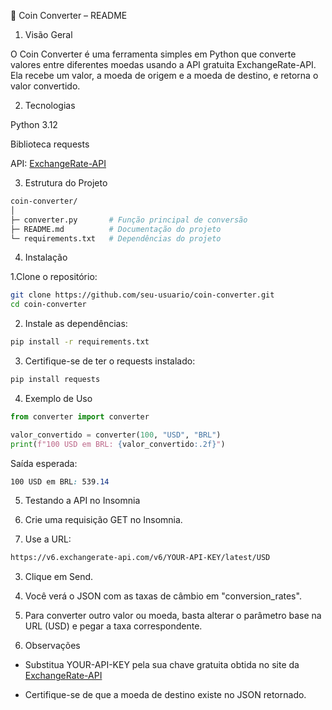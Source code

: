 📖 Coin Converter – README
1. Visão Geral

O Coin Converter é uma ferramenta simples em Python que converte valores entre diferentes moedas usando a API gratuita ExchangeRate-API.
Ela recebe um valor, a moeda de origem e a moeda de destino, e retorna o valor convertido.

2. Tecnologias

Python 3.12

Biblioteca requests

API: [ExchangeRate-API](https://www.exchangerate-api.com/)


3. Estrutura do Projeto
```bash 
coin-converter/
│
├─ converter.py       # Função principal de conversão
├─ README.md          # Documentação do projeto
└─ requirements.txt   # Dependências do projeto
```
4. Instalação

1.Clone o repositório:
```bash
git clone https://github.com/seu-usuario/coin-converter.git
cd coin-converter
```
2. Instale as dependências:
``` bash
pip install -r requirements.txt
```
3. Certifique-se de ter o requests instalado:
``` bash
pip install requests
```
4. Exemplo de Uso
``` python
from converter import converter

valor_convertido = converter(100, "USD", "BRL")
print(f"100 USD em BRL: {valor_convertido:.2f}")
```
Saída esperada:
``` css
100 USD em BRL: 539.14
```

5. Testando a API no Insomnia

1. Crie uma requisição GET no Insomnia.

2. Use a URL:
``` bash
https://v6.exchangerate-api.com/v6/YOUR-API-KEY/latest/USD
```
3. Clique em Send.

4. Você verá o JSON com as taxas de câmbio em "conversion_rates".

5. Para converter outro valor ou moeda, basta alterar o parâmetro base na URL (USD) e pegar a taxa correspondente.

8. Observações
- Substitua YOUR-API-KEY pela sua chave gratuita obtida no site da [ExchangeRate-API](https://www.exchangerate-api.com/)

- Certifique-se de que a moeda de destino existe no JSON retornado.
